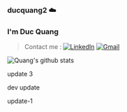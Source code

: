 ### ducquang2 ☁️

<h3>I'm Duc Quang</h3>

> Contact me : [![LinkedIn](https://img.shields.io/badge/-LINKEDIN-0077B5?style=for-the-badge&logo=linkedin&logoColor=white)](https://www.linkedin.com/in/duc-quang/) [![Gmail](https://img.shields.io/badge/Gmail-D14836?style=for-the-badge&logo=gmail&logoColor=white)](mailto:nducquangg@gmail.com)

![Quang's github stats](https://readme-stats-fawn-iota.vercel.app/api?username=ducquang2&include_all_commits=true&theme=gotham)

update 3

dev update

update-1
